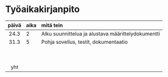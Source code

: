 # Työaikakirjanpito

| päivä | aika | mitä tein  |
| :----:|:-----| :-----|
| 24.3  |  2   | Alku suunnittelua ja alustava määrittelydokumentti |
| 31.3  |  5   | Pohja sovellus, testit, dokumentaatio 	|
|       |      | 	|
|       |      | 	|
|       |      | 	|
|       |      | 	|
|       |      |	|
|       |      | 	|
|       |      | 	|
|       |      | 	|
|       |      | 	|
| yht   |      | 	|
